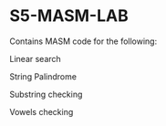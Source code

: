# S5-MASM-LAB
Contains MASM code for the following:

Linear search

String Palindrome

Substring checking

Vowels checking
